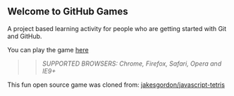 ## Welcome to GitHub Games

A project based learning activity for people who are getting started with Git and GitHub.

You can play the game [here](https://jeo19.github.io/github-games/)

>> _*SUPPORTED BROWSERS*: Chrome, Firefox, Safari, Opera and IE9+_

This fun open source game was cloned from: [jakesgordon/javascript-tetris](https://github.com/jakesgordon/javascript-tetris)
